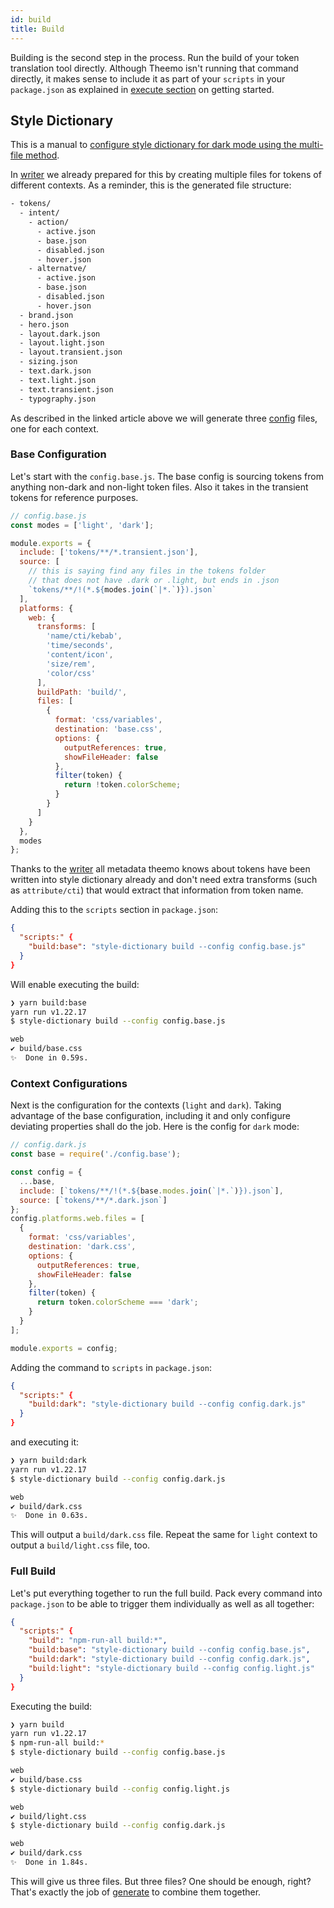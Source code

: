 ```yaml
---
id: build
title: Build
---
```


Building is the second step in the process. Run the build of your token
translation tool directly.
Although Theemo isn't running that command directly, it makes sense to include
it as part of your `scripts` in your `package.json` as explained in [execute
section](./getting-started.md#3-execute) on getting started.

## Style Dictionary

This is a manual to [configure style dictionary for dark mode using the
multi-file method](https://dbanks.design/blog/dark-mode-with-style-dictionary).

In [writer](./sync/writer.md) we already prepared for this by creating multiple
files for tokens of different contexts. As a reminder, this is the generated
file structure:

```sh
- tokens/
  - intent/
    - action/
      - active.json
      - base.json
      - disabled.json
      - hover.json
    - alternatve/
      - active.json
      - base.json
      - disabled.json
      - hover.json
  - brand.json
  - hero.json
  - layout.dark.json
  - layout.light.json
  - layout.transient.json
  - sizing.json
  - text.dark.json
  - text.light.json
  - text.transient.json
  - typography.json
```

As described in the linked article above we will generate three
[config](https://amzn.github.io/style-dictionary/#/config) files, one for each
context.

### Base Configuration

Let's start with the `config.base.js`. The base config is sourcing tokens from
anything non-dark and non-light token files. Also it takes in the transient
tokens for reference purposes.

```js
// config.base.js
const modes = ['light', 'dark'];

module.exports = {
  include: ['tokens/**/*.transient.json'],
  source: [
    // this is saying find any files in the tokens folder
    // that does not have .dark or .light, but ends in .json
    `tokens/**/!(*.${modes.join(`|*.`)}).json`
  ],
  platforms: {
    web: {
      transforms: [
        'name/cti/kebab',
        'time/seconds',
        'content/icon',
        'size/rem',
        'color/css'
      ],
      buildPath: 'build/',
      files: [
        {
          format: 'css/variables',
          destination: 'base.css',
          options: {
            outputReferences: true,
            showFileHeader: false
          },
          filter(token) {
            return !token.colorScheme;
          }
        }
      ]
    }
  },
  modes
};
```

Thanks to the [writer](./sync/writer.md) all metadata theemo knows about tokens
have been written into style dictionary already and don't need extra transforms
(such as `attribute/cti`) that would extract that information from token name.

Adding this to the `scripts` section in `package.json`:

```json
{
  "scripts:" {
    "build:base": "style-dictionary build --config config.base.js"
  }
}
```

Will enable executing the build:

```sh
❯ yarn build:base
yarn run v1.22.17
$ style-dictionary build --config config.base.js

web
✔︎ build/base.css
✨  Done in 0.59s.
```

### Context Configurations

Next is the configuration for the contexts (`light` and `dark`). Taking
advantage of the base configuration, including it and only configure deviating
properties shall do the job. Here is the config for `dark` mode:

```js
// config.dark.js
const base = require('./config.base');

const config = {
  ...base,
  include: [`tokens/**/!(*.${base.modes.join(`|*.`)}).json`],
  source: [`tokens/**/*.dark.json`]
};
config.platforms.web.files = [
  {
    format: 'css/variables',
    destination: 'dark.css',
    options: {
      outputReferences: true,
      showFileHeader: false
    },
    filter(token) {
      return token.colorScheme === 'dark';
    }
  }
];

module.exports = config;
```

Adding the command to `scripts` in `package.json`:

```json
{
  "scripts:" {
    "build:dark": "style-dictionary build --config config.dark.js"
  }
}
```

and executing it:

```sh
❯ yarn build:dark
yarn run v1.22.17
$ style-dictionary build --config config.dark.js

web
✔︎ build/dark.css
✨  Done in 0.63s.
```

This will output a `build/dark.css` file. Repeat the same for `light` context to
output a `build/light.css` file, too.

### Full Build

Let's put everything together to run the full build. Pack every command into
`package.json` to be able to trigger them individually as well as all together:

```json
{
  "scripts:" {
    "build": "npm-run-all build:*",
    "build:base": "style-dictionary build --config config.base.js",
    "build:dark": "style-dictionary build --config config.dark.js",
    "build:light": "style-dictionary build --config config.light.js"
  }
}
```

Executing the build:

```sh
❯ yarn build
yarn run v1.22.17
$ npm-run-all build:*
$ style-dictionary build --config config.base.js

web
✔︎ build/base.css
$ style-dictionary build --config config.light.js

web
✔︎ build/light.css
$ style-dictionary build --config config.dark.js

web
✔︎ build/dark.css
✨  Done in 1.84s.
```

This will give us three files. But three files? One should be enough, right?
That's exactly the job of [generate](./generate.md) to combine them together.
